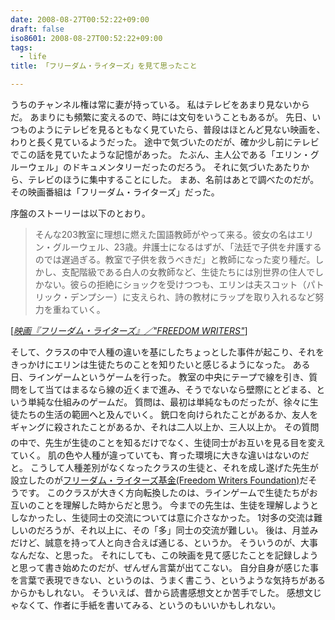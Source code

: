 ```yaml
---
date: 2008-08-27T00:52:22+09:00
draft: false
iso8601: 2008-08-27T00:52:22+09:00
tags:
  - life
title: 「フリーダム・ライターズ」を見て思ったこと

---
```


うちのチャンネル権は常に妻が持っている。
私はテレビをあまり見ないからだ。
あまりにも頻繁に変えるので、時には文句をいうこともあるが。
先日、いつものようにテレビを見るともなく見ていたら、普段はほとんど見ない映画を、わりと長く見ているようだった。
途中で気づいたのだが、確か少し前にテレビでこの話を見ていたような記憶があった。
たぶん、主人公である「エリン・グルーウェル」のドキュメンタリーだったのだろう。
それに気づいたあたりから、テレビのほうに集中することにした。
まあ、名前はあとで調べたのだが。
その映画番組は「フリーダム・ライターズ」だった。


序盤のストーリーは以下のとおり。

<blockquote cite="http://www.werde.com/movie/new/freedomwriters.html#STORY" title="映画『フリーダム・ライターズ』／" FREEDOM WRITERS"" class="blockquote">
  <p>そんな203教室に理想に燃えた国語教師がやって来る。彼女の名はエリン・グルーウェル、23歳。弁護士になるはずが、「法廷で子供を弁護するのでは遅過ぎる。教室で子供を救うべきだ」と教師になった変り種だ。しかし、支配階級である白人の女教師など、生徒たちには別世界の住人でしかない。彼らの拒絶にショックを受けつつも、エリンは夫スコット（パトリック・デンプシー）に支えられ、詩の教材にラップを取り入れるなど努力を重ねていく。</p>
</blockquote>
<div class="cite">[<cite><a href="http://www.werde.com/movie/new/freedomwriters.html#STORY">映画『フリーダム・ライターズ』／"FREEDOM WRITERS"</a></cite>]</div>

そして、クラスの中で人種の違いを基にしたちょっとした事件が起こり、それをきっかけにエリンは生徒たちのことを知りたいと感じるようになった。
ある日、ラインゲームというゲームを行った。
教室の中央にテープで線を引き、質問をして当てはまるなら線の近くまで進み、そうでないなら壁際にとどまる、という単純な仕組みのゲームだ。
質問は、最初は単純なものだったが、徐々に生徒たちの生活の範囲へと及んでいく。
銃口を向けられたことがあるか、友人をギャングに殺されたことがあるか、それは二人以上か、三人以上か&#133;。
その質問の中で、先生が生徒のことを知るだけでなく、生徒同士がお互いを見る目を変えていく。
肌の色や人種が違っていても、育った環境に大きな違いはないのだと。
こうして人種差別がなくなったクラスの生徒と、それを成し遂げた先生が設立したのが<a href="http://www.freedomwritersfoundation.org">フリーダム・ライターズ基金(Freedom Writers Foundation)</a>だそうです。
このクラスが大きく方向転換したのは、ラインゲームで生徒たちがお互いのことを理解した時からだと思う。
今までの先生は、生徒を理解しようとしなかったし、生徒同士の交流については意に介さなかった。
1対多の交流は難しいのだろうが、それ以上に、その「多」同士の交流が難しい。
後は、月並みだけど、誠意を持って人と向き合えば通じる、というか。
そういうのが、大事なんだな、と思った。
それにしても、この映画を見て感じたことを記録しようと思って書き始めたのだが、ぜんぜん言葉が出てこない。
自分自身が感じた事を言葉で表現できない、というのは、うまく書こう、というような気持ちがあるからかもしれない。
そういえば、昔から読書感想文とか苦手でした。
感想文じゃなくて、作者に手紙を書いてみる、というのもいいかもしれない。

